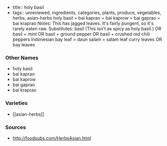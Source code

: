 - title:: holy basil
- tags:: unreviewed, ingredients, categories, plants, produce, vegetables, herbs, asian-herbs
holy basil = bai kaprao = bai kaprow = bai gaprao = bai kraprao Notes: This has jagged leaves. It's fairly pungent, so it's rarely eaten raw. Substitutes: basil (This isn't as spicy as holy basil.) OR basil + mint OR basil + ground pepper OR basil + crushed red chili peppers Indonesian bay leaf = daun salam = salam leaf curry leaves OR bay leaves

### Other Names

* holy basil
* bai kaprao
* bai kaprow
* bai gaprao
* bai kraprao

### Varieties

* [[asian-herbs]]

### Sources
* http://foodsubs.com/HerbsAsian.html
